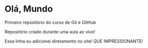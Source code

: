 # Olá, Mundo
 Primeiro repositório do curso de Git e GitHub

 Repositório criado durante uma aula ao vivo!

 Essa linha eu adicionei diretamento no site! QUE IMPRESSIONANTE!

